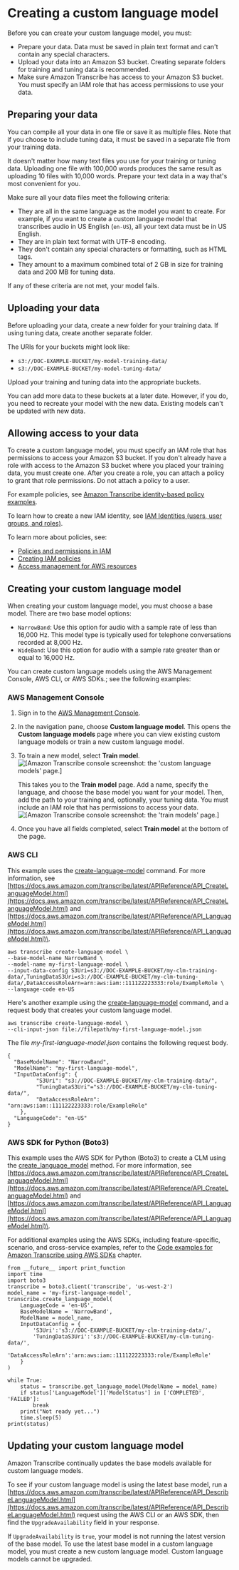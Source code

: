 # Creating a custom language model<a name="custom-language-models-create"></a>

Before you can create your custom language model, you must:
+ Prepare your data\. Data must be saved in plain text format and can't contain any special characters\.
+ Upload your data into an Amazon S3 bucket\. Creating separate folders for training and tuning data is recommended\.
+ Make sure Amazon Transcribe has access to your Amazon S3 bucket\. You must specify an IAM role that has access permissions to use your data\.

## Preparing your data<a name="prepare-data"></a>

You can compile all your data in one file or save it as multiple files\. Note that if you choose to include tuning data, it must be saved in a separate file from your training data\.

It doesn't matter how many text files you use for your training or tuning data\. Uploading one file with 100,000 words produces the same result as uploading 10 files with 10,000 words\. Prepare your text data in a way that's most convenient for you\.

Make sure all your data files meet the following criteria:
+ They are all in the same language as the model you want to create\. For example, if you want to create a custom language model that transcribes audio in US English \(`en-US`\), all your text data must be in US English\.
+ They are in plain text format with UTF\-8 encoding\.
+ They don't contain any special characters or formatting, such as HTML tags\.
+ They amount to a maximum combined total of 2 GB in size for training data and 200 MB for tuning data\.

If any of these criteria are not met, your model fails\.

## Uploading your data<a name="upload-data"></a>

Before uploading your data, create a new folder for your training data\. If using tuning data, create another separate folder\.

The URIs for your buckets might look like:
+ `s3://DOC-EXAMPLE-BUCKET/my-model-training-data/`
+ `s3://DOC-EXAMPLE-BUCKET/my-model-tuning-data/`

Upload your training and tuning data into the appropriate buckets\.

You can add more data to these buckets at a later date\. However, if you do, you need to recreate your model with the new data\. Existing models can't be updated with new data\.

## Allowing access to your data<a name="data-permissions"></a>

To create a custom language model, you must specify an IAM role that has permissions to access your Amazon S3 bucket\. If you don't already have a role with access to the Amazon S3 bucket where you placed your training data, you must create one\. After you create a role, you can attach a policy to grant that role permissions\. Do not attach a policy to a user\.

For example policies, see [Amazon Transcribe identity\-based policy examples](security_iam_id-based-policy-examples.md)\.

To learn how to create a new IAM identity, see [IAM Identities \(users, user groups, and roles\)](https://docs.aws.amazon.com/IAM/latest/UserGuide/id.html)\.

To learn more about policies, see:
+ [Policies and permissions in IAM](https://docs.aws.amazon.com/IAM/latest/UserGuide/access_policies.html)
+ [Creating IAM policies](https://docs.aws.amazon.com/IAM/latest/UserGuide/access_policies_create-console.html#access_policies_create-start)
+ [Access management for AWS resources](https://docs.aws.amazon.com/IAM/latest/UserGuide/access)

## Creating your custom language model<a name="create-custom-language-model"></a>

When creating your custom language model, you must choose a base model\. There are two base model options:
+ `NarrowBand`: Use this option for audio with a sample rate of less than 16,000 Hz\. This model type is typically used for telephone conversations recorded at 8,000 Hz\.
+ `WideBand`: Use this option for audio with a sample rate greater than or equal to 16,000 Hz\.

You can create custom language models using the AWS Management Console, AWS CLI, or AWS SDKs\.; see the following examples:

### AWS Management Console<a name="model-create-console"></a>

1. Sign in to the [AWS Management Console](https://console.aws.amazon.com/transcribe/)\.

1. In the navigation pane, choose **Custom language model**\. This opens the **Custom language models** page where you can view existing custom language models or train a new custom language model\.

1. To train a new model, select **Train model**\.  
![\[Amazon Transcribe console screenshot: the 'custom language models' page.\]](http://docs.aws.amazon.com/transcribe/latest/dg/images/clm-create-console.png)

   This takes you to the **Train model** page\. Add a name, specify the language, and choose the base model you want for your model\. Then, add the path to your training and, optionally, your tuning data\. You must include an IAM role that has permissions to access your data\.  
![\[Amazon Transcribe console screenshot: the 'train models' page.\]](http://docs.aws.amazon.com/transcribe/latest/dg/images/clm-train-console.png)

1. Once you have all fields completed, select **Train model** at the bottom of the page\.

### AWS CLI<a name="model-create-cli"></a>

This example uses the [create\-language\-model](https://awscli.amazonaws.com/v2/documentation/api/latest/reference/transcribe/create-language-model.html) command\. For more information, see [https://docs.aws.amazon.com/transcribe/latest/APIReference/API_CreateLanguageModel.html](https://docs.aws.amazon.com/transcribe/latest/APIReference/API_CreateLanguageModel.html) and [https://docs.aws.amazon.com/transcribe/latest/APIReference/API_LanguageModel.html](https://docs.aws.amazon.com/transcribe/latest/APIReference/API_LanguageModel.html)\.

```
aws transcribe create-language-model \ 
--base-model-name NarrowBand \ 
--model-name my-first-language-model \ 
--input-data-config S3Uri=s3://DOC-EXAMPLE-BUCKET/my-clm-training-data/,TuningDataS3Uri=s3://DOC-EXAMPLE-BUCKET/my-clm-tuning-data/,DataAccessRoleArn=arn:aws:iam::111122223333:role/ExampleRole \
--language-code en-US
```

Here's another example using the [create\-language\-model](https://awscli.amazonaws.com/v2/documentation/api/latest/reference/transcribe/start-transcription-job.html) command, and a request body that creates your custom language model\.

```
aws transcribe create-language-model \
--cli-input-json file://filepath/my-first-language-model.json
```

The file *my\-first\-language\-model\.json* contains the following request body\.

```
{
  "BaseModelName": "NarrowBand",
  "ModelName": "my-first-language-model",
  "InputDataConfig": {
         "S3Uri": "s3://DOC-EXAMPLE-BUCKET/my-clm-training-data/",
         "TuningDataS3Uri"="s3://DOC-EXAMPLE-BUCKET/my-clm-tuning-data/",
         "DataAccessRoleArn": "arn:aws:iam::111122223333:role/ExampleRole"
    },
  "LanguageCode": "en-US"  
}
```

### AWS SDK for Python \(Boto3\)<a name="model-create-python-batch"></a>

This example uses the AWS SDK for Python \(Boto3\) to create a CLM using the [create\_language\_model](https://boto3.amazonaws.com/v1/documentation/api/latest/reference/services/transcribe.html#TranscribeService.Client.create_language_model) method\. For more information, see [https://docs.aws.amazon.com/transcribe/latest/APIReference/API_CreateLanguageModel.html](https://docs.aws.amazon.com/transcribe/latest/APIReference/API_CreateLanguageModel.html) and [https://docs.aws.amazon.com/transcribe/latest/APIReference/API_LanguageModel.html](https://docs.aws.amazon.com/transcribe/latest/APIReference/API_LanguageModel.html)\.

For additional examples using the AWS SDKs, including feature\-specific, scenario, and cross\-service examples, refer to the [Code examples for Amazon Transcribe using AWS SDKs](service_code_examples.md) chapter\.

```
from __future__ import print_function
import time
import boto3
transcribe = boto3.client('transcribe', 'us-west-2')
model_name = 'my-first-language-model',
transcribe.create_language_model(
    LanguageCode = 'en-US', 
    BaseModelName = 'NarrowBand',
    ModelName = model_name,
    InputDataConfig = {
        'S3Uri':'s3://DOC-EXAMPLE-BUCKET/my-clm-training-data/',
        'TuningDataS3Uri':'s3://DOC-EXAMPLE-BUCKET/my-clm-tuning-data/',
        'DataAccessRoleArn':'arn:aws:iam::111122223333:role/ExampleRole'
    }
)

while True:
    status = transcribe.get_language_model(ModelName = model_name)
    if status['LanguageModel']['ModelStatus'] in ['COMPLETED', 'FAILED']:
        break
    print("Not ready yet...")
    time.sleep(5)
print(status)
```

## Updating your custom language model<a name="update-custom-language-model"></a>

Amazon Transcribe continually updates the base models available for custom language models\.

To see if your custom language model is using the latest base model, run a [https://docs.aws.amazon.com/transcribe/latest/APIReference/API_DescribeLanguageModel.html](https://docs.aws.amazon.com/transcribe/latest/APIReference/API_DescribeLanguageModel.html) request using the AWS CLI or an AWS SDK, then find the `UpgradeAvailability` field in your response\.

If `UpgradeAvailability` is `true`, your model is not running the latest version of the base model\. To use the latest base model in a custom language model, you must create a new custom language model\. Custom language models cannot be upgraded\.